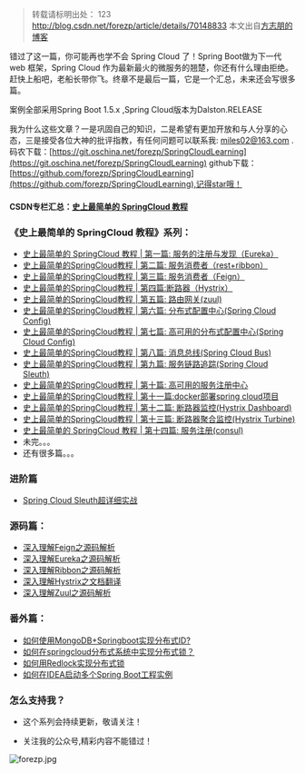 
>转载请标明出处： 123
> http://blog.csdn.net/forezp/article/details/70148833
> 本文出自[方志朋的博客](http://blog.csdn.net/forezp)

错过了这一篇，你可能再也学不会 Spring Cloud 了！Spring Boot做为下一代 web 框架，Spring Cloud 作为最新最火的微服务的翘楚，你还有什么理由拒绝。赶快上船吧，老船长带你飞。终章不是最后一篇，它是一个汇总，未来还会写很多篇。

案例全部采用Spring Boot 1.5.x ,Spring Cloud版本为Dalston.RELEASE

我为什么这些文章？一是巩固自己的知识，二是希望有更加开放和与人分享的心态，三是接受各位大神的批评指教，有任何问题可以联系我: miles02@163.com .
码农下载：[https://git.oschina.net/forezp/SpringCloudLearning](https://git.oschina.net/forezp/SpringCloudLearning)
github下载：[https://github.com/forezp/SpringCloudLearning](https://github.com/forezp/SpringCloudLearning),记得star哦！

#### CSDN专栏汇总：[史上最简单的 SpringCloud 教程](http://blog.csdn.net/forezp/article/details/70148833)

### 《史上最简单的 SpringCloud 教程》系列：

* [史上最简单的 SpringCloud 教程 | 第一篇: 服务的注册与发现（Eureka）](http://blog.csdn.net/forezp/article/details/69696915)
* [史上最简单的SpringCloud教程 | 第二篇: 服务消费者（rest+ribbon）](http://blog.csdn.net/forezp/article/details/69788938)
* [史上最简单的SpringCloud教程 | 第三篇: 服务消费者（Feign）](http://blog.csdn.net/forezp/article/details/69808079)
* [史上最简单的SpringCloud教程 | 第四篇:断路器（Hystrix）](http://blog.csdn.net/forezp/article/details/69934399)
* [ 史上最简单的SpringCloud教程 | 第五篇: 路由网关(zuul)](http://blog.csdn.net/forezp/article/details/69939114)
* [史上最简单的SpringCloud教程 | 第六篇: 分布式配置中心(Spring Cloud Config)](http://blog.csdn.net/forezp/article/details/70037291)
* [史上最简单的SpringCloud教程 | 第七篇: 高可用的分布式配置中心(Spring Cloud Config)](http://blog.csdn.net/forezp/article/details/70037513)
* [史上最简单的SpringCloud教程 | 第八篇: 消息总线(Spring Cloud Bus)](http://blog.csdn.net/forezp/article/details/70148235)
* [史上最简单的SpringCloud教程 | 第九篇: 服务链路追踪(Spring Cloud Sleuth)](http://blog.csdn.net/forezp/article/details/70162074)
* [史上最简单的SpringCloud教程 | 第十篇: 高可用的服务注册中心](http://blog.csdn.net/forezp/article/details/70183572)
* [史上最简单的SpringCloud教程 | 第十一篇:docker部署spring cloud项目](http://blog.csdn.net/forezp/article/details/70198649)
* [史上最简单的SpringCloud教程 | 第十二篇: 断路器监控(Hystrix Dashboard)](http://blog.csdn.net/forezp/article/details/70217283)
* [史上最简单的SpringCloud教程 | 第十三篇: 断路器聚合监控(Hystrix Turbine)](http://blog.csdn.net/forezp/article/details/70233227)
* [ 史上最简单的 SpringCloud 教程 | 第十四篇: 服务注册(consul)](http://blog.csdn.net/forezp/article/details/70245644)
*  未完。。。
*  还有很多篇。。。
 
### 进阶篇

* [ Spring Cloud Sleuth超详细实战](http://blog.csdn.net/forezp/article/details/76795269)

### 源码篇：

* [深入理解Feign之源码解析](http://blog.csdn.net/forezp/article/details/73480304)
* [深入理解Eureka之源码解析](http://blog.csdn.net/forezp/article/details/73017664)
* [深入理解Ribbon之源码解析](http://blog.csdn.net/forezp/article/details/74820899)
*  [ 深入理解Hystrix之文档翻译](http://blog.csdn.net/forezp/article/details/75333088)
* [深入理解Zuul之源码解析](http://blog.csdn.net/forezp/article/details/76211680)

### 番外篇：

* [如何使用MongoDB+Springboot实现分布式ID?](http://blog.csdn.net/forezp/article/details/69056017)
* [ 如何在springcloud分布式系统中实现分布式锁？](http://blog.csdn.net/forezp/article/details/68957681)
* [ 如何用Redlock实现分布式锁](http://blog.csdn.net/forezp/article/details/70305336)
* [ 如何在IDEA启动多个Spring Boot工程实例](http://blog.csdn.net/forezp/article/details/76408139)


### 怎么支持我？

* 这个系列会持续更新，敬请关注！

* 关注我的公众号,精彩内容不能错过！

![forezp.jpg](http://upload-images.jianshu.io/upload_images/2279594-0805748d92bba033.jpg?imageMogr2/auto-orient/strip%7CimageView2/2/w/200)


